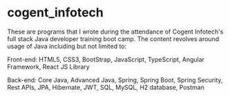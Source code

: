 # cogent_infotech

These are programs that I wrote during the attendance of Cogent Infotech's full stack Java developer training boot camp. 
The content revolves around usage of Java including but not limited to:

Front-end: HTML5, CSS3, BootStrap, JavaScript, TypeScript, Angular Framework, React JS Library

Back-end: Core Java, Advanced Java, Spring, Spring Boot, Spring Security, Rest APIs, JPA, Hibernate, JWT, SQL, MySQL, H2 database, Postman

